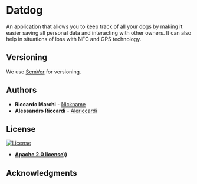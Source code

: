# Datdog

An application that allows you to keep track of all your dogs by making it easier saving all personal data and interacting with other owners. It can also help in situations of loss with NFC and GPS technology.

## Versioning

We use [SemVer](http://semver.org/) for versioning.

## Authors

* **Riccardo Marchi** - [Nickname](https://github.com/Nickname)
* **Alessandro Riccardi** - [Alericcardi](https://github.com/alericcardi)

## License

[![License](https://img.shields.io/badge/License-Apache%202.0-blue.svg)](https://opensource.org/licenses/Apache-2.0)

- **[Apache 2.0 license](https://www.apache.org/licenses/LICENSE-2.0)))**

## Acknowledgments

